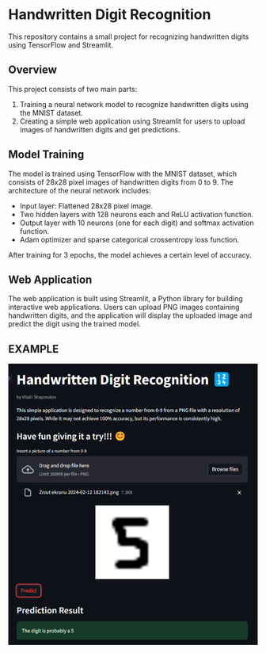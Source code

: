 # Handwritten Digit Recognition

This repository contains a small project for recognizing handwritten digits using TensorFlow and Streamlit.

## Overview

This project consists of two main parts:
1. Training a neural network model to recognize handwritten digits using the MNIST dataset.
2. Creating a simple web application using Streamlit for users to upload images of handwritten digits and get predictions.

## Model Training

The model is trained using TensorFlow with the MNIST dataset, which consists of 28x28 pixel images of handwritten digits from 0 to 9. The architecture of the neural network includes:
- Input layer: Flattened 28x28 pixel image.
- Two hidden layers with 128 neurons each and ReLU activation function.
- Output layer with 10 neurons (one for each digit) and softmax activation function.
- Adam optimizer and sparse categorical crossentropy loss function.

After training for 3 epochs, the model achieves a certain level of accuracy.

## Web Application

The web application is built using Streamlit, a Python library for building interactive web applications. Users can upload PNG images containing handwritten digits, and the application will display the uploaded image and predict the digit using the trained model.

## EXAMPLE

![Example Image](example.png)
